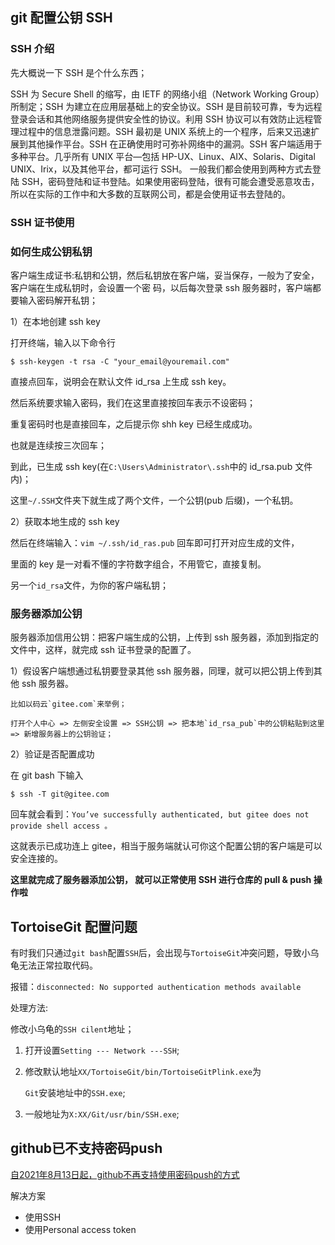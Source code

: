 ## git 配置公钥 SSH

### SSH 介绍

先大概说一下 SSH 是个什么东西；

SSH 为 Secure Shell 的缩写，由 IETF 的网络小组（Network Working Group）所制定；SSH 为建立在应用层基础上的安全协议。SSH 是目前较可靠，专为远程登录会话和其他网络服务提供安全性的协议。利用 SSH 协议可以有效防止远程管理过程中的信息泄露问题。SSH 最初是 UNIX 系统上的一个程序，后来又迅速扩展到其他操作平台。SSH 在正确使用时可弥补网络中的漏洞。SSH 客户端适用于多种平台。几乎所有 UNIX 平台—包括 HP-UX、Linux、AIX、Solaris、Digital UNIX、Irix，以及其他平台，都可运行 SSH。
一般我们都会使用到两种方式去登陆 SSH，密码登陆和证书登陆。如果使用密码登陆，很有可能会遭受恶意攻击，所以在实际的工作中和大多数的互联网公司，都是会使用证书去登陆的。

### SSH 证书使用

### 如何生成公钥私钥

客户端生成证书:私钥和公钥，然后私钥放在客户端，妥当保存，一般为了安全，客户端在生成私钥时，会设置一个密 码，以后每次登录 ssh 服务器时，客户端都要输入密码解开私钥；

1）在本地创建 ssh key

打开终端，输入以下命令行

```
$ ssh-keygen -t rsa -C "your_email@youremail.com"
```

直接点回车，说明会在默认文件 id_rsa 上生成 ssh key。

然后系统要求输入密码，我们在这里直接按回车表示不设密码；

重复密码时也是直接回车，之后提示你 shh key 已经生成成功。

也就是连续按三次回车；

到此，已生成 ssh key(在`C:\Users\Administrator\.ssh`中的 id_rsa.pub 文件内)；

这里`~/.SSH`文件夹下就生成了两个文件，一个公钥(pub 后缀)，一个私钥。

2）获取本地生成的 ssh key

然后在终端输入：`vim ~/.ssh/id_ras.pub` 回车即可打开对应生成的文件，

里面的 key 是一对看不懂的字符数字组合，不用管它，直接复制。

另一个`id_rsa`文件，为你的客户端私钥；

### 服务器添加公钥

服务器添加信用公钥：把客户端生成的公钥，上传到 ssh 服务器，添加到指定的文件中，这样，就完成 ssh 证书登录的配置了。

1）假设客户端想通过私钥要登录其他 ssh 服务器，同理，就可以把公钥上传到其他 ssh 服务器。

```
比如以码云`gitee.com`来举例；

打开个人中心 => 左侧安全设置 => SSH公钥 => 把本地`id_rsa_pub`中的公钥粘贴到这里 => 新增服务器上的公钥验证；
```

2）验证是否配置成功

在 git bash 下输入

```
$ ssh -T git@gitee.com
```

回车就会看到：`You’ve successfully authenticated, but gitee does not provide shell access 。`

这就表示已成功连上 gitee，相当于服务端就认可你这个配置公钥的客户端是可以安全连接的。

**这里就完成了服务器添加公钥， 就可以正常使用 SSH 进行仓库的 pull & push 操作啦**

## TortoiseGit 配置问题

有时我们只通过`git bash`配置`SSH`后，会出现与`TortoiseGit`冲突问题，导致小乌龟无法正常拉取代码。

报错：`disconnected: No supported authentication methods available`

处理方法:

 修改小乌龟的`SSH cilent`地址；

1. 打开设置`Setting --- Network ---SSH`;

2. 修改默认地址`XX/TortoiseGit/bin/TortoiseGitPlink.exe`为

   `Git`安装地址中的`SSH.exe`;

3. 一般地址为`X:XX/Git/usr/bin/SSH.exe`;





## github已不支持密码push

[自2021年8月13日起，github不再支持使用密码push的方式](https://www.cnblogs.com/sober-orange/p/git-token-push.html)

解决方案

- 使用SSH
- 使用Personal access token